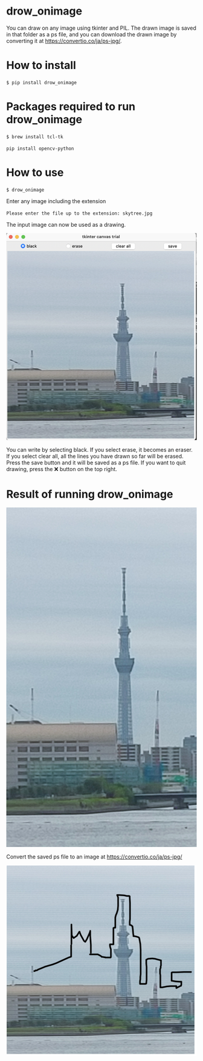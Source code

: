 # drow_onimage
You can draw on any image using tkinter and PIL. The drawn image is saved in that folder as a ps file, and you can download the drawn image by converting it at https://convertio.co/ja/ps-jpg/.
# How to install
`$ pip install drow_onimage`

# Packages required to run drow_onimage
`$ brew install tcl-tk`

`pip install opencv-python`

# How to use
`$ drow_onimage`

Enter any image including the extension

`Please enter the file up to the extension: skytree.jpg`

The input image can now be used as a drawing.

![drow](drow_picture.png)

You can write by selecting black.
If you select erase, it becomes an eraser.
If you select clear all, all the lines you have drawn so far will be erased.
Press the save button and it will be saved as a ps file.
If you want to quit drawing, press the ❌ button on the top right.

# Result of running drow_onimage
![skytree_before](skytree.jpg)

Convert the saved ps file to an image at https://convertio.co/ja/ps-jpg/

![skytree_after](drow_skytree.jpg.jpg)

